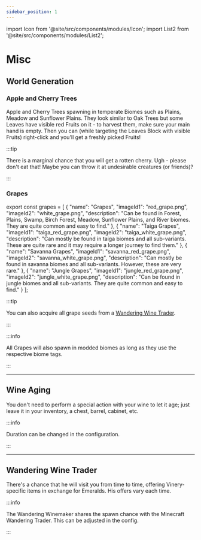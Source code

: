 ```yaml
---
sidebar_position: 1
---
```

import Icon from '@site/src/components/modules/Icon';
import List2 from '@site/src/components/modules/List2';


# Misc
## World Generation

<Icon modId="vinery" imageId="apple_tree_sapling.png" description="After successfully adding Vinery to your mods, you will be able to discover various new plant species in newly generated chunks. Some of these will be more common, while others will be rarer to find. So keep your eyes open!" type="misc" />

### Apple and Cherry Trees
Apple and Cherry Trees spawning in temperate Biomes such as Plains, Meadow and Sunflower Plains. They look similar to Oak Trees but some Leaves have visible red Fruits on it - to harvest them, make sure your main hand is empty. Then you can (while targeting the Leaves Block with visible Fruits) right-click and you'll get a freshly picked Fruits!

:::tip

There is a marginal chance that you will get a rotten cherry. Ugh - please don't eat that! Maybe you can throw it at undesirable creatures (or friends)?

:::

### Grapes

<List2 modId="vinery" list={grapes} type="misc" />

export const grapes = [
{
"name": "Grapes",
"imageId1": "red_grape.png",
"imageId2": "white_grape.png",
"description": "Can be found in Forest, Plains, Swamp, Birch Forest, Meadow, Sunflower Plains, and River biomes. They are quite common and easy to find."
},
{
"name": "Taiga Grapes",
"imageId1": "taiga_red_grape.png",
"imageId2": "taiga_white_grape.png",
"description": "Can mostly be found in taiga biomes and all sub-variants. These are quite rare and it may require a longer journey to find them."
},
{
"name": "Savanna Grapes",
"imageId1": "savanna_red_grape.png",
"imageId2": "savanna_white_grape.png",
"description": "Can mostly be found in savanna biomes and all sub-variants. However, these are very rare."
},
{
"name": "Jungle Grapes",
"imageId1": "jungle_red_grape.png",
"imageId2": "jungle_white_grape.png",
"description": "Can be found in jungle biomes and all sub-variants. They are quite common and easy to find."
}
];

:::tip

You can also acquire all grape seeds from a [Wandering Wine Trader](misc.md#wandering-wine-trader).

:::

:::info

All Grapes will also spawn in modded biomes as long as they use the respective biome tags.

:::

***

## Wine Aging
<Icon modId="vinery" imageId="calendar.png" description="Every 16 days (384,000 ticks), your wine will gain an additional year of aging, and every five years, it will gain an additional level to its effect up to a maximum effect level of 5." type="misc" />
You don't need to perform a special action with your wine to let it age; just leave it in your inventory, a chest, barrel, cabinet, etc.

:::info

Duration can be changed in the configuration.

:::

***

## Wandering Wine Trader
<Icon modId="vinery" imageId="wandering_winemaker_spawn_egg.png" description="Having trouble finding specific Seeds or Grapes? Then keep an eye out for the wandering Winemaker." type="misc" />
There's a chance that he will visit you from time to time, offering Vinery-specific items in exchange for Emeralds. His offers vary each time.

:::info

The Wandering Winemaker shares the spawn chance with the Minecraft Wandering Trader. This can be adjusted in the config.

:::